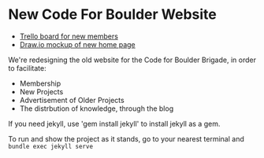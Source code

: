 # New Code For Boulder Website

- [Trello board for new members](https://trello.com/b/AerSew4Q/cfb-website)
- [Draw.io mockup of new home page](https://www.draw.io/#G0B83wrYqyGLPJelhrd3VRODZ4SGs)

We're redesigning the old website for the Code for Boulder Brigade, in order to facilitate:

- Membership
- New Projects
- Advertisement of Older Projects
- The distrbution of knowledge, through the blog

If you need jekyll, use 'gem install jekyll' to install jekyll as a gem.

To run and show the project as it stands, go to your nearest terminal and `bundle exec jekyll serve`
